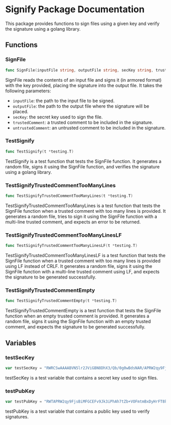 # Signify Package Documentation

This package provides functions to sign files using a given key and verify the signature using a golang library.

## Functions

### SignFile

```go
func SignFile(inputFile string, outputFile string, secKey string, trustedComment string, untrustedComment string) error
```

SignFile reads the contents of an input file and signs it (in armored format) with the key provided, placing the signature into the output file. It takes the following parameters:

- `inputFile`: the path to the input file to be signed.
- `outputFile`: the path to the output file where the signature will be placed.
- `secKey`: the secret key used to sign the file.
- `trustedComment`: a trusted comment to be included in the signature.
- `untrustedComment`: an untrusted comment to be included in the signature.

### TestSignify

```go
func TestSignify(t *testing.T)
```

TestSignify is a test function that tests the SignFile function. It generates a random file, signs it using the SignFile function, and verifies the signature using a golang library.

### TestSignifyTrustedCommentTooManyLines

```go
func TestSignifyTrustedCommentTooManyLines(t *testing.T)
```

TestSignifyTrustedCommentTooManyLines is a test function that tests the SignFile function when a trusted comment with too many lines is provided. It generates a random file, tries to sign it using the SignFile function with a multi-line trusted comment, and expects an error to be returned.

### TestSignifyTrustedCommentTooManyLinesLF

```go
func TestSignifyTrustedCommentTooManyLinesLF(t *testing.T)
```

TestSignifyTrustedCommentTooManyLinesLF is a test function that tests the SignFile function when a trusted comment with too many lines is provided using LF instead of CRLF. It generates a random file, signs it using the SignFile function with a multi-line trusted comment using LF, and expects the signature to be generated successfully.

### TestSignifyTrustedCommentEmpty

```go
func TestSignifyTrustedCommentEmpty(t *testing.T)
```

TestSignifyTrustedCommentEmpty is a test function that tests the SignFile function when an empty trusted comment is provided. It generates a random file, signs it using the SignFile function with an empty trusted comment, and expects the signature to be generated successfully.

## Variables

### testSecKey

```go
var testSecKey = "RWRCSwAAAABVN5lr2JViGBN8DhX3/Qb/0g0wBdsNAR/APRW2qy9Fjsfr12sK2cd3URUFis1jgzQzaoayK8x4syT4G3Gvlt9RwGIwUYIQW/0mTeI+ECHu1lv5U4Wa2YHEPIesVPyRm5M="
```

testSecKey is a test variable that contains a secret key used to sign files.

### testPubKey

```go
var testPubKey = "RWTAPRW2qy9FjsBiMFGCEFv9Jk3iPhAh7tZb+VOFmtmBxDyHrFT8kZuT"
```

testPubKey is a test variable that contains a public key used to verify signatures.